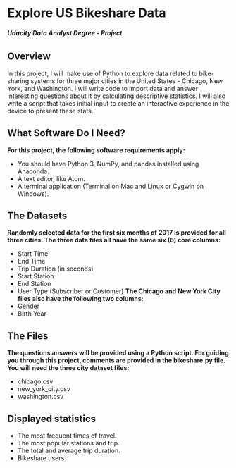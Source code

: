 # Explore US Bikeshare Data
###### **Udacity Data Analyst Degree - Project**
## Overview
In this project, I will make use of Python to explore data related to bike-sharing systems for three major cities in the United States - Chicago, New York, and Washington. I will write code to import data and answer interesting questions about it by calculating descriptive statistics. I will also write a script that takes initial input to create an interactive experience in the device to present these stats.

## What Software Do I Need?

**For this project, the following software requirements apply:**
- You should have Python 3, NumPy, and pandas installed using Anaconda.
- A text editor, like Atom.
- A terminal application (Terminal on Mac and Linux or Cygwin on Windows).

## The Datasets
**Randomly selected data for the first six months of 2017 is provided for all three cities. The three data files all have the same six (6) core columns:**
- Start Time 
- End Time 
- Trip Duration (in seconds)
- Start Station 
- End Station 
- User Type (Subscriber or Customer)
**The Chicago and New York City files also have the following two columns:**
- Gender
- Birth Year

## The Files
**The questions answers will be provided using a Python script. For guiding you through this project, comments are provided in the bikeshare.py file. You will need the three city dataset files:**
- chicago.csv
- new_york_city.csv
- washington.csv

## Displayed statistics
- The most frequent times of travel.
- The most popular stations and trip.
- The total and average trip duration.
- Bikeshare users.
